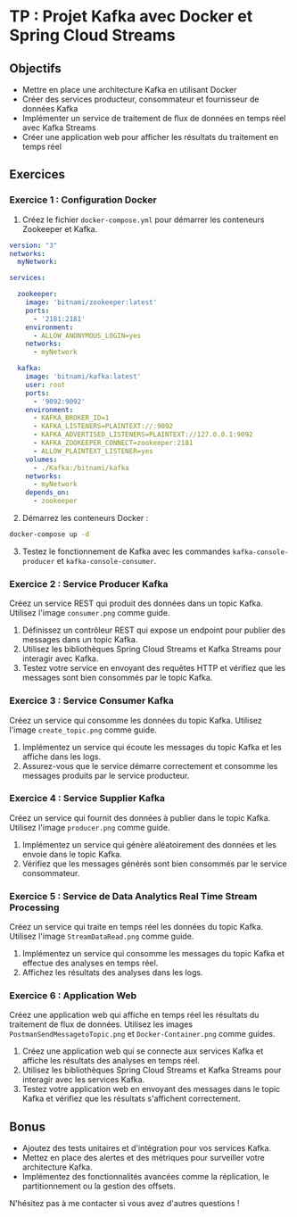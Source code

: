 
# TP : Projet Kafka avec Docker et Spring Cloud Streams

## Objectifs

- Mettre en place une architecture Kafka en utilisant Docker
- Créer des services producteur, consommateur et fournisseur de données Kafka
- Implémenter un service de traitement de flux de données en temps réel avec Kafka Streams
- Créer une application web pour afficher les résultats du traitement en temps réel

## Exercices

### Exercice 1 : Configuration Docker

1. Créez le fichier `docker-compose.yml` pour démarrer les conteneurs Zookeeper et Kafka.

```yaml
version: "3"
networks:
  myNetwork:

services:

  zookeeper:
    image: 'bitnami/zookeeper:latest'
    ports:
      - '2181:2181'
    environment:
      - ALLOW_ANONYMOUS_LOGIN=yes
    networks:
      - myNetwork

  kafka:
    image: 'bitnami/kafka:latest'
    user: root
    ports:
      - '9092:9092'
    environment:
      - KAFKA_BROKER_ID=1
      - KAFKA_LISTENERS=PLAINTEXT://:9092
      - KAFKA_ADVERTISED_LISTENERS=PLAINTEXT://127.0.0.1:9092
      - KAFKA_ZOOKEEPER_CONNECT=zookeeper:2181
      - ALLOW_PLAINTEXT_LISTENER=yes
    volumes:
      - ./Kafka:/bitnami/kafka
    networks:
      - myNetwork
    depends_on:
      - zookeeper
```

2. Démarrez les conteneurs Docker :

```bash
docker-compose up -d
```

3. Testez le fonctionnement de Kafka avec les commandes `kafka-console-producer` et `kafka-console-consumer`.

### Exercice 2 : Service Producer Kafka

Créez un service REST qui produit des données dans un topic Kafka. Utilisez l'image `consumer.png` comme guide.

1. Définissez un contrôleur REST qui expose un endpoint pour publier des messages dans un topic Kafka.
2. Utilisez les bibliothèques Spring Cloud Streams et Kafka Streams pour interagir avec Kafka.
3. Testez votre service en envoyant des requêtes HTTP et vérifiez que les messages sont bien consommés par le topic Kafka.

### Exercice 3 : Service Consumer Kafka

Créez un service qui consomme les données du topic Kafka. Utilisez l'image `create_topic.png` comme guide.

1. Implémentez un service qui écoute les messages du topic Kafka et les affiche dans les logs.
2. Assurez-vous que le service démarre correctement et consomme les messages produits par le service producteur.

### Exercice 4 : Service Supplier Kafka

Créez un service qui fournit des données à publier dans le topic Kafka. Utilisez l'image `producer.png` comme guide.

1. Implémentez un service qui génère aléatoirement des données et les envoie dans le topic Kafka.
2. Vérifiez que les messages générés sont bien consommés par le service consommateur.

### Exercice 5 : Service de Data Analytics Real Time Stream Processing

Créez un service qui traite en temps réel les données du topic Kafka. Utilisez l'image `StreamDataRead.png` comme guide.

1. Implémentez un service qui consomme les messages du topic Kafka et effectue des analyses en temps réel.
2. Affichez les résultats des analyses dans les logs.

### Exercice 6 : Application Web

Créez une application web qui affiche en temps réel les résultats du traitement de flux de données. Utilisez les images `PostmanSendMessagetoTopic.png` et `Docker-Container.png` comme guides.

1. Créez une application web qui se connecte aux services Kafka et affiche les résultats des analyses en temps réel.
2. Utilisez les bibliothèques Spring Cloud Streams et Kafka Streams pour interagir avec les services Kafka.
3. Testez votre application web en envoyant des messages dans le topic Kafka et vérifiez que les résultats s'affichent correctement.

## Bonus

- Ajoutez des tests unitaires et d'intégration pour vos services Kafka.
- Mettez en place des alertes et des métriques pour surveiller votre architecture Kafka.
- Implémentez des fonctionnalités avancées comme la réplication, le partitionnement ou la gestion des offsets.

N'hésitez pas à me contacter si vous avez d'autres questions !
